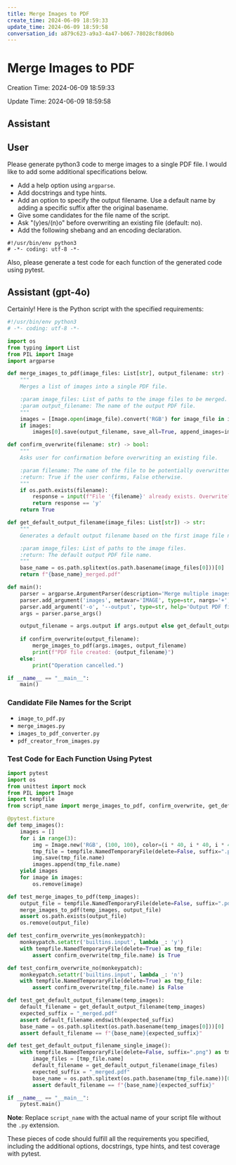 ```yaml
---
title: Merge Images to PDF
create_time: 2024-06-09 18:59:33
update_time: 2024-06-09 18:59:58
conversation_id: a879c623-a9a3-4a47-b067-78028cf8d06b
---
```


# Merge Images to PDF

Creation Time: 2024-06-09 18:59:33

Update Time: 2024-06-09 18:59:58

## Assistant



## User

Please generate python3 code to merge images to a single PDF file. I would like to add some additional specifications below.
- Add a help option using `argparse`.
- Add docstrings and type hints.
- Add an option to specify the output filename. Use a default name by adding a specific suffix after the original basename.
- Give some candidates for the file name of the script.
- Ask "(y)es/(n)o" before overwriting an existing file (default: no). 
- Add the following shebang and an encoding declaration.
```
#!/usr/bin/env python3
# -*- coding: utf-8 -*-
```
Also, please generate a test code for each function of the generated code using pytest.

## Assistant (gpt-4o)

Certainly! Here is the Python script with the specified requirements:

```python
#!/usr/bin/env python3
# -*- coding: utf-8 -*-

import os
from typing import List
from PIL import Image
import argparse

def merge_images_to_pdf(image_files: List[str], output_filename: str) -> None:
    """
    Merges a list of images into a single PDF file.

    :param image_files: List of paths to the image files to be merged.
    :param output_filename: The name of the output PDF file.
    """
    images = [Image.open(image_file).convert('RGB') for image_file in image_files]
    if images:
        images[0].save(output_filename, save_all=True, append_images=images[1:])

def confirm_overwrite(filename: str) -> bool:
    """
    Asks user for confirmation before overwriting an existing file.

    :param filename: The name of the file to be potentially overwritten.
    :return: True if the user confirms, False otherwise.
    """
    if os.path.exists(filename):
        response = input(f"File '{filename}' already exists. Overwrite? (y/n): ").strip().lower()
        return response == 'y'
    return True

def get_default_output_filename(image_files: List[str]) -> str:
    """
    Generates a default output filename based on the first image file name.

    :param image_files: List of paths to the image files.
    :return: The default output PDF file name.
    """
    base_name = os.path.splitext(os.path.basename(image_files[0]))[0]
    return f"{base_name}_merged.pdf"

def main():
    parser = argparse.ArgumentParser(description='Merge multiple images into a single PDF file.')
    parser.add_argument('images', metavar='IMAGE', type=str, nargs='+', help='Image files to merge')
    parser.add_argument('-o', '--output', type=str, help='Output PDF file name')
    args = parser.parse_args()

    output_filename = args.output if args.output else get_default_output_filename(args.images)
    
    if confirm_overwrite(output_filename):
        merge_images_to_pdf(args.images, output_filename)
        print(f"PDF file created: {output_filename}")
    else:
        print("Operation cancelled.")

if __name__ == "__main__":
    main()
```

### Candidate File Names for the Script
- `image_to_pdf.py`
- `merge_images.py`
- `images_to_pdf_converter.py`
- `pdf_creator_from_images.py`

### Test Code for Each Function Using Pytest
```python
import pytest
import os
from unittest import mock
from PIL import Image
import tempfile
from script_name import merge_images_to_pdf, confirm_overwrite, get_default_output_filename

@pytest.fixture
def temp_images():
    images = []
    for i in range(3):
        img = Image.new('RGB', (100, 100), color=(i * 40, i * 40, i * 40))
        tmp_file = tempfile.NamedTemporaryFile(delete=False, suffix=".png")
        img.save(tmp_file.name)
        images.append(tmp_file.name)
    yield images
    for image in images:
        os.remove(image)

def test_merge_images_to_pdf(temp_images):
    output_file = tempfile.NamedTemporaryFile(delete=False, suffix=".pdf").name
    merge_images_to_pdf(temp_images, output_file)
    assert os.path.exists(output_file)
    os.remove(output_file)

def test_confirm_overwrite_yes(monkeypatch):
    monkeypatch.setattr('builtins.input', lambda _: 'y')
    with tempfile.NamedTemporaryFile(delete=True) as tmp_file:
        assert confirm_overwrite(tmp_file.name) is True

def test_confirm_overwrite_no(monkeypatch):
    monkeypatch.setattr('builtins.input', lambda _: 'n')
    with tempfile.NamedTemporaryFile(delete=True) as tmp_file:
        assert confirm_overwrite(tmp_file.name) is False

def test_get_default_output_filename(temp_images):
    default_filename = get_default_output_filename(temp_images)
    expected_suffix = "_merged.pdf"
    assert default_filename.endswith(expected_suffix)
    base_name = os.path.splitext(os.path.basename(temp_images[0]))[0]
    assert default_filename == f"{base_name}{expected_suffix}"

def test_get_default_output_filename_single_image():
    with tempfile.NamedTemporaryFile(delete=False, suffix=".png") as tmp_file:
        image_files = [tmp_file.name]
        default_filename = get_default_output_filename(image_files)
        expected_suffix = "_merged.pdf"
        base_name = os.path.splitext(os.path.basename(tmp_file.name))[0]
        assert default_filename == f"{base_name}{expected_suffix}"

if __name__ == "__main__":
    pytest.main()
```

**Note**: Replace `script_name` with the actual name of your script file without the `.py` extension. 

These pieces of code should fulfill all the requirements you specified, including the additional options, docstrings, type hints, and test coverage with pytest.

